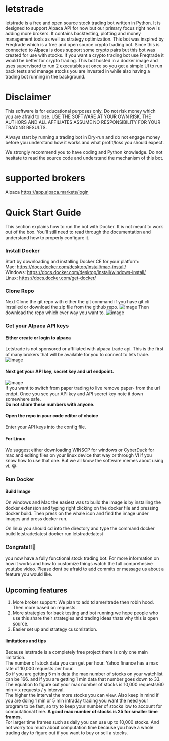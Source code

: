 # letstrade
letstrade is a free and open source stock trading bot written in Python. It is designed to support Alpaca API for now but our primary focus right now is adding more brokers. It contains backtesting, plotting and money management tools as well as strategy optimization.
This bot was inspired by Freqtrade which is a free and open source crypto trading bot.
Since this is connected to Alpaca is does support some crypto pairs but this bot was created for use with stocks. If you want a crypto trading bot use Freqtrade it would be better for crypto trading.
This bot hosted in a docker image and uses supervisord to run 2 executables at once so you get a simple UI to run back tests and manage stocks you are invested in while also having a trading bot running in the background. 
# **Disclaimer**
This software is for educational purposes only. Do not risk money which you are afraid to lose. USE THE SOFTWARE AT YOUR OWN RISK. THE AUTHORS AND ALL AFFILIATES ASSUME NO RESPONSIBILITY FOR YOUR TRADING RESULTS.

Always start by running a trading bot in Dry-run and do not engage money before you understand how it works and what profit/loss you should expect.

We strongly recommend you to have coding and Python knowledge. Do not hesitate to read the source code and understand the mechanism of this bot.

# supported brokers
Alpaca  https://app.alpaca.markets/login

# Quick Start Guide 
This section explains how to run the bot with Docker. It is not meant to work out of the box. You'll still need to read through the documentation and understand how to properly configure it.
### Install Docker ###
Start by downloading and installing Docker CE for your platform: <br>
Mac: https://docs.docker.com/desktop/install/mac-install/ <br>
Windows: https://docs.docker.com/desktop/install/windows-install/ <br>
Linux: https://docs.docker.com/get-docker/ <br>

### Clone Repo ###
Next Clone the git repo with either the git command if you have git cli installed or download the zip file from the github repo.
![image](https://user-images.githubusercontent.com/115838844/195992231-e347f91d-017d-4cba-ace0-817e64f0bde3.png)
Then download the repo which ever way you want to.
![image](https://user-images.githubusercontent.com/115838844/195992267-bf067a84-b32e-44ab-98e5-b8ce6fc8733e.png)

### Get your Alpaca API keys ###
#### Either create or login to alpaca ####
Letstrade is not sponsored or affiliated with alpaca trade api. This is the first of many brokers that will be available for you to connect to lets trade. <br>
![image](https://user-images.githubusercontent.com/115838844/195992872-ac947f67-c008-4062-9f1d-24cd489f3c7a.png)
#### Next get your API key, secret key and url endpoint.
![image](https://user-images.githubusercontent.com/115838844/195993478-a5e0e9ad-13dc-4d90-87af-fd54984928f9.png) <br>
If you want to switch from paper trading to live remove paper- from the url endpt. 
Once you see your API key and API secret key note it down somewhere safe. <br>
**Do not share these numbers with anyone.**
#### Open the repo in your code editor of choice ####
Enter your API keys into the config file. 
#### For Linux ####
We suggest either downloading WINSCP for windows or CyberDuck for mac and editing files on your linux device that way or through VI if you know how to use that one. 
But we all know the software memes about using vi. 😂

### Run Docker ###
#### Build Image ####
On windows and Mac the easiest was to build the image is by installing the docker extension and typing right clicking on the docker file and pressing docker build. 
Then press on the whale icon and find the image under images and press docker run. 

On linux you should cd into the directory and type the command 
docker build letstrade:latest 
docker run letstrade:latest

### Congrats!!🎈 
you now have a fully functional stock trading bot. 
For more information on how it works and how to customize things watch the full comprehnsive youtube video. 
Please dont be afraid to add commits or message us about a feature you would like. 

## Upcoming features 
1. More broker support: We plan to add td ameritrade then robin hood. Then more based on requests. 
2. More strategies for back testing and bot running we hope people who use this share their strategies and trading ideas thats why this is open source. 
3. Easier set up and strategy cusomization.  

#### limitations and tips
Because letstrade is a completely free project there is only one main limitation. <br>
The number of stock data you can get per hour. Yahoo finance has a max rate of 10,000 requests per hour. <br>
So if you are getting 5 min data the max number of stocks on your watchlist can be 166. and if you are getting 1 min data that number goes down to 33. 
The equation to figure out your max number of stocks is 10,000 requests/60 min = x requests / y interval. <br>
The higher the interval the more stocks you can view. Also keep in mind if you are doing 1 min or 5 min intraday trading you want the need your program to be fast, so try to keep your number of stocks low to account for computational time. **A good max number of stocks is 25 for smaller time frames.** <br>
For larger time frames such as daily you can use up to 10,000 stocks. And not worry too much about computation time because you have a whole trading day to figure out if you want to buy or sell a stocks.



